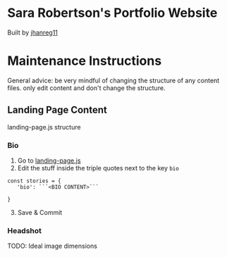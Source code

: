 # Sara Robertson's Portfolio Website 

Built by [jhanreg11](https://github.com/jhanreg11)

# Maintenance Instructions

General advice: be very mindful of changing the structure of any content files. only edit content and don't change the structure.

## Landing Page Content

landing-page.js structure

### Bio

1. Go to [landing-page.js](/src/assets/landing-page.js)
2. Edit the stuff inside the triple quotes next to the key `bio`

````
const stories = {
   'bio': ```<BIO CONTENT>```

}
````

3. Save & Commit

### Headshot

TODO: Ideal image dimensions
